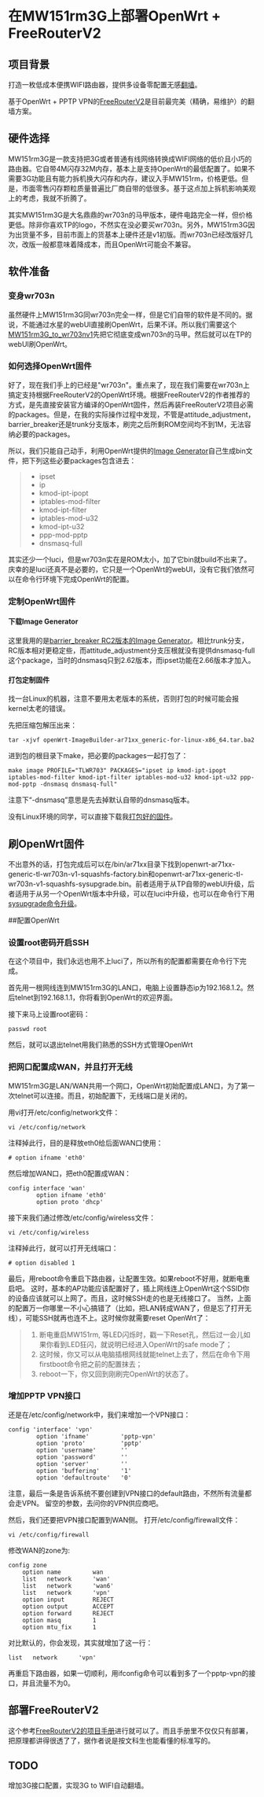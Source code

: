 
# 在MW151rm3G上部署OpenWrt + FreeRouterV2

## 项目背景

打造一枚低成本便携WIFI路由器，提供多设备零配置无感[翻墙](http://zh.wikipedia.org/wiki/%E7%AA%81%E7%A0%B4%E7%BD%91%E7%BB%9C%E5%AE%A1%E6%9F%A5)。

基于OpenWrt + PPTP VPN的[FreeRouterV2](https://github.com/lifetyper/FreeRouter_V2)是目前最完美（精确，易维护）的翻墙方案。

## 硬件选择

MW151rm3G是一款支持把3G或者普通有线网络转换成WIFI网络的低价且小巧的路由器。它自带4M闪存32M内存，基本上是支持OpenWrt的最低配置了。如果不需要3G功能且有能力拆机换大闪存和内存，建议入手MW151rm，价格更低。但是，市面零售闪存颗粒质量普遍比厂商自带的低很多。基于这点加上拆机影响美观上的考虑，我就不折腾了。

其实MW151rm3G是大名鼎鼎的wr703n的马甲版本，硬件电路完全一样，但价格更低。除非你喜欢TP的logo，不然实在没必要买wr703n。另外，MW151rm3G因为出货量不多，目前市面上的货基本上硬件还是v1初版。而wr703n已经改版好几次，改版一般都意味着降成本，而且OpenWrt可能会不兼容。

## 软件准备

### 变身wr703n

虽然硬件上MW151rm3G同wr703n完全一样，但是它们自带的软件是不同的。据说，不能通过水星的webUI直接刷OpenWrt，后果不详。所以我们需要这个[MW151rm3G_to_wr703nv1](http://pan.baidu.com/wap/link?uk=53469291&shareid=343179&third=0)先把它彻底变成wn703n的马甲。然后就可以在TP的webUI刷OpenWrt。

### 如何选择OpenWrt固件

好了，现在我们手上的已经是"wr703n"。重点来了，现在我们需要在wr703n上搞定支持根据FreeRouterV2的OpenWrt环境。根据FreeRouterV2的作者推荐的方式，是先直接安装官方编译的OpenWrt固件，然后再装FreeRouterV2项目必需的packages。但是，在我的实际操作过程中发现，不管是attitude_adjustment，barrier_breaker还是trunk分支版本，刷完之后所剩ROM空间均不到1M，无法容纳必要的packages。

所以，我们只能自己动手，利用OpenWrt提供的[Image Generator](http://wiki.openwrt.org/doc/howto/obtain.firmware.generate)自己生成bin文件，把下列这些必要packages包含进去：

> + ipset
> + ip
> + kmod-ipt-ipopt
> + iptables-mod-filter
> + kmod-ipt-filter
> + iptables-mod-u32
> + kmod-ipt-u32
> + ppp-mod-pptp
> + dnsmasq-full

其实还少一个luci，但是wr703n实在是ROM太小，加了它bin就build不出来了。庆幸的是luci还真不是必要的，它只是一个OpenWrt的webUI，没有它我们依然可以在命令行环境下完成OpenWrt的配置。

### 定制OpenWrt固件

#### 下载Image Generator

这里我用的是[barrier_breaker RC2版本的Image Generator](http://downloads.openwrt.org/barrier_breaker/14.07-rc2/ar71xx/generic/OpenWrt-ImageBuilder-ar71xx_generic-for-linux-x86_64.tar.bz2)。相比trunk分支，RC版本相对更稳定些，而attitude_adjustment分支压根就没有提供dnsmasq-full这个package，当时的dnsmasq只到2.62版本，而ipset功能在2.66版本才加入。

#### 打包定制固件

找一台Linux的机器，注意不要用太老版本的系统，否则打包的时候可能会报kernel太老的错误。

先把压缩包解压出来：

	tar -xjvf openWrt-ImageBuilder-ar71xx_generic-for-linux-x86_64.tar.ba2

进到包的根目录下make，把必要的packages一起打包了：

	make image PROFILE="TLWR703" PACKAGES="ipset ip kmod-ipt-ipopt iptables-mod-filter kmod-ipt-filter iptables-mod-u32 kmod-ipt-u32 ppp-mod-pptp -dnsmasq dnsmasq-full"

注意下“-dnsmasq”意思是先去掉默认自带的dnsmasq版本。

没有Linux环境的同学，可以直接下载我[打包好的固件](http://pan.baidu.com/s/1dD3pJqT)。

## 刷OpenWrt固件

不出意外的话，打包完成后可以在/bin/ar71xx目录下找到openwrt-ar71xx-generic-tl-wr703n-v1-squashfs-factory.bin和openwrt-ar71xx-generic-tl-wr703n-v1-squashfs-sysupgrade.bin。前者适用于从TP自带的webUI升级，后者适用于从另一个OpenWrt版本中升级，可以在luci中升级，也可以在命令行下用[sysupgrade命令升级](http://wiki.openwrt.org/doc/howto/generic.sysupgrade)。

##配置OpenWrt

### 设置root密码开启SSH

在这个项目中，我们永远也用不上luci了，所以所有的配置都需要在命令行下完成。

首先用一根网线连到MW151rm3G的LAN口，电脑上设置静态ip为192.168.1.2。然后telnet到192.168.1.1，你将看到OpenWrt的欢迎界面。

接下来马上设置root密码：

	passwd root

然后，就可以退出telnet用我们熟悉的SSH方式管理OpenWrt

### 把网口配置成WAN，并且打开无线

MW151rm3G是LAN/WAN共用一个网口，OpenWrt初始配置成LAN口，为了第一次telnet可以连接。而且，初始配置下，无线端口是关闭的。

用vi打开/etc/config/network文件：

	vi /etc/config/network

注释掉此行，目的是释放eth0给后面WAN口使用：

	# option ifname 'eth0'

然后增加WAN口，把eth0配置成WAN：

	config interface 'wan'
    		option ifname 'eth0'
    		option proto 'dhcp'

接下来我们通过修改/etc/config/wireless文件：

	vi /etc/config/wireless

注释掉此行，就可以打开无线端口：

	# option disabled 1

最后，用reboot命令重启下路由器，让配置生效。如果reboot不好用，就断电重启吧。
这时，基本的AP功能应该配置好了，插上网线连上OpenWrt这个SSID你的设备应该就可以上网了。而且，这时候SSH走的也是无线接口了。
当然，上面的配置万一你哪里一不小心搞错了（比如，把LAN转成WAN了，但是忘了打开无线），可能SSH就再也连不上。这时候你就需要reset OpenWrt了：

> 1. 断电重启MW151rm, 等LED闪烁时，戳一下Reset孔，然后过一会儿如果你看到LED狂闪，就说明已经进入OpenWrt的safe mode了；
> 2. 这时候，你又可以从电脑插根网线就能telnet上去了，然后在命令下用firstboot命令把之前的配置抹去；
> 3. reboot一下，你又回到刚刷完OpenWrt的状态了。

### 增加PPTP VPN接口

还是在/etc/config/network中，我们来增加一个VPN接口：

	config 'interface' 'vpn' 
	        option 'ifname'    		'pptp-vpn'  
	        option 'proto'     		'pptp'
	        option 'username'  		''
	        option 'password'  		''
	        option 'server'    		'' 
	        option 'buffering' 		'1'
	        option 'defaultroute'	'0'

注意，最后一条是告诉系统不要创建到VPN接口的default路由，不然所有流量都会走VPN。
留空的参数，去问你的VPN供应商吧。

然后，我们还要把VPN接口配置到WAN侧。
打开/etc/config/firewall文件：

	vi /etc/config/firewall

修改WAN的zone为:

	config zone
		option name			wan
		list   network		'wan'
		list   network		'wan6'
		list   network		'vpn'
		option input		REJECT
		option output		ACCEPT
		option forward		REJECT
		option masq			1
		option mtu_fix		1

对比默认的，你会发现，其实就增加了这一行：

	list   network		'vpn'

再重启下路由器，如果一切顺利，用ifconfig命令可以看到多了一个pptp-vpn的接口，并且流量不为0。

## 部署FreeRouterV2

这个参考[FreeRouterV2的项目手册](https://github.com/lifetyper/FreeRouter_V2/blob/master/FreeRouterV2_HandBook.pdf)进行就可以了。而且手册里不仅仅只有部署，把原理都讲得很透了了，据作者说是按文科生也能看懂的标准写的。

## TODO
增加3G接口配置，实现3G to WIFI自动翻墙。

